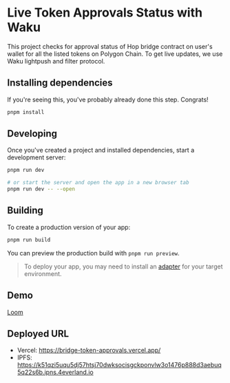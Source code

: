# Live Token Approvals Status with Waku
This project checks for approval status of Hop bridge contract on user's wallet for all the listed tokens on Polygon Chain. To get live updates, we use Waku lightpush and filter protocol.

## Installing dependencies

If you're seeing this, you've probably already done this step. Congrats!

```bash
pnpm install
```

## Developing

Once you've created a project and installed dependencies, start a development server:

```bash
pnpm run dev

# or start the server and open the app in a new browser tab
pnpm run dev -- --open
```

## Building

To create a production version of your app:

```bash
pnpm run build
```

You can preview the production build with `pnpm run preview`.

> To deploy your app, you may need to install an [adapter](https://kit.svelte.dev/docs/adapters) for your target environment.

## Demo
[Loom](https://www.loom.com/share/8e52ac7ffffa44d4adc7ce869d315f6d?sid=6c05627b-90ea-4e49-b78a-65780e22c0c2)

## Deployed URL
- Vercel: https://bridge-token-approvals.vercel.app/
- IPFS: https://k51qzi5uqu5dj57htsj70dwksocisgckponvlw3o1476p888d3aebuq5q22s6b.ipns.4everland.io
